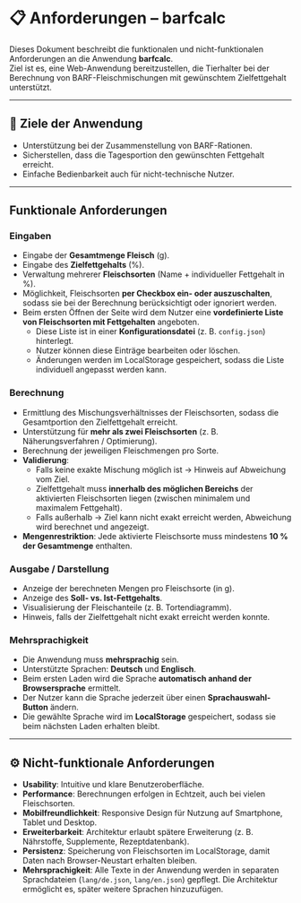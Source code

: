 # 📋 Anforderungen – barfcalc

Dieses Dokument beschreibt die funktionalen und nicht-funktionalen Anforderungen an die Anwendung **barfcalc**.  
Ziel ist es, eine Web-Anwendung bereitzustellen, die Tierhalter bei der Berechnung von BARF-Fleischmischungen mit gewünschtem Zielfettgehalt unterstützt.  

---

## 🎯 Ziele der Anwendung
- Unterstützung bei der Zusammenstellung von BARF-Rationen.  
- Sicherstellen, dass die Tagesportion den gewünschten Fettgehalt erreicht.  
- Einfache Bedienbarkeit auch für nicht-technische Nutzer.  

---

## Funktionale Anforderungen

### Eingaben
- Eingabe der **Gesamtmenge Fleisch** (g).  
- Eingabe des **Zielfettgehalts** (%).  
- Verwaltung mehrerer **Fleischsorten** (Name + individueller Fettgehalt in %).  
- Möglichkeit, Fleischsorten **per Checkbox ein- oder auszuschalten**, sodass sie bei der Berechnung berücksichtigt oder ignoriert werden.  
- Beim ersten Öffnen der Seite wird dem Nutzer eine **vordefinierte Liste von Fleischsorten mit Fettgehalten** angeboten.  
  - Diese Liste ist in einer **Konfigurationsdatei** (z. B. `config.json`) hinterlegt.  
  - Nutzer können diese Einträge bearbeiten oder löschen.  
  - Änderungen werden im LocalStorage gespeichert, sodass die Liste individuell angepasst werden kann.  

### Berechnung
- Ermittlung des Mischungsverhältnisses der Fleischsorten, sodass die Gesamtportion den Zielfettgehalt erreicht.  
- Unterstützung für **mehr als zwei Fleischsorten** (z. B. Näherungsverfahren / Optimierung).  
- Berechnung der jeweiligen Fleischmengen pro Sorte.  
- **Validierung**:  
  - Falls keine exakte Mischung möglich ist → Hinweis auf Abweichung vom Ziel.  
  - Zielfettgehalt muss **innerhalb des möglichen Bereichs** der aktivierten Fleischsorten liegen (zwischen minimalem und maximalem Fettgehalt).  
  - Falls außerhalb → Ziel kann nicht exakt erreicht werden, Abweichung wird berechnet und angezeigt.  
- **Mengenrestriktion**: Jede aktivierte Fleischsorte muss mindestens **10 % der Gesamtmenge** enthalten.  

### Ausgabe / Darstellung
- Anzeige der berechneten Mengen pro Fleischsorte (in g).  
- Anzeige des **Soll- vs. Ist-Fettgehalts**.  
- Visualisierung der Fleischanteile (z. B. Tortendiagramm).  
- Hinweis, falls der Zielfettgehalt nicht exakt erreicht werden konnte.  

### Mehrsprachigkeit
- Die Anwendung muss **mehrsprachig** sein.  
- Unterstützte Sprachen: **Deutsch** und **Englisch**.  
- Beim ersten Laden wird die Sprache **automatisch anhand der Browsersprache** ermittelt.  
- Der Nutzer kann die Sprache jederzeit über einen **Sprachauswahl-Button** ändern.  
- Die gewählte Sprache wird im **LocalStorage** gespeichert, sodass sie beim nächsten Laden erhalten bleibt.  

---

## ⚙️ Nicht-funktionale Anforderungen
- **Usability**: Intuitive und klare Benutzeroberfläche.  
- **Performance**: Berechnungen erfolgen in Echtzeit, auch bei vielen Fleischsorten.  
- **Mobilfreundlichkeit**: Responsive Design für Nutzung auf Smartphone, Tablet und Desktop.  
- **Erweiterbarkeit**: Architektur erlaubt spätere Erweiterung (z. B. Nährstoffe, Supplemente, Rezeptdatenbank).  
- **Persistenz**: Speicherung von Fleischsorten im LocalStorage, damit Daten nach Browser-Neustart erhalten bleiben.  
- **Mehrsprachigkeit**: Alle Texte in der Anwendung werden in separaten Sprachdateien (`lang/de.json`, `lang/en.json`) gepflegt. Die Architektur ermöglicht es, später weitere Sprachen hinzuzufügen.  